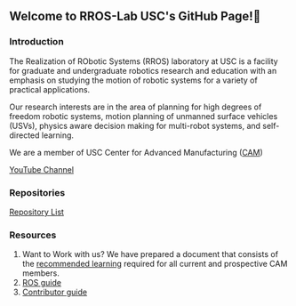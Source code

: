 ## Welcome to RROS-Lab USC's GitHub Page!👋

### Introduction
The Realization of RObotic Systems (RROS) laboratory at USC is a facility for graduate and undergraduate robotics research and education with an emphasis on studying the motion of robotic systems for a variety of practical applications. 

Our research interests are in the area of planning for high degrees of freedom robotic systems, motion planning of unmanned surface vehicles (USVs), physics aware decision making for multi-robot systems, and self-directed learning.

We are a member of USC Center for Advanced Manufacturing ([CAM](https://cam.usc.edu/))

[YouTube Channel](https://www.youtube.com/channel/UCO82Tsg5Xc5vP_ZWkax4Wpg)

### Repositories
[Repository List](https://github.com/RROS-Lab/.github/blob/main/profile/RepoList.md)

### Resources
1. Want to Work with us? We have prepared a document that consists of the [recommended learning](https://github.com/RROS-Lab/.github/blob/main/resource/Recommend_Learning.pdf) required for all current and prospective CAM members.
1. [ROS guide](https://github.com/RROS-Lab/.github/blob/main/resource/ROSGuide.md)
1. [Contributor guide](https://github.com/RROS-Lab/.github/blob/main/resource/ContributorGuide.md)


<!--

**Here are some ideas to get you started:**

🙋‍♀️ A short introduction - what is your organization all about?
🌈 Contribution guidelines - how can the community get involved?
👩‍💻 Useful resources - where can the community find your docs? Is there anything else the community should know?
🍿 Fun facts - what does your team eat for breakfast?
🧙 Remember, you can do mighty things with the power of [Markdown](https://docs.github.com/github/writing-on-github/getting-started-with-writing-and-formatting-on-github/basic-writing-and-formatting-syntax)
-->
